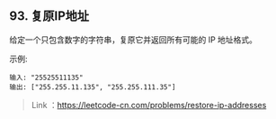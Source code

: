 ## 93. 复原IP地址

给定一个只包含数字的字符串，复原它并返回所有可能的 IP 地址格式。

示例:
```
输入: "25525511135"
输出: ["255.255.11.135", "255.255.111.35"]
```
> Link ：https://leetcode-cn.com/problems/restore-ip-addresses